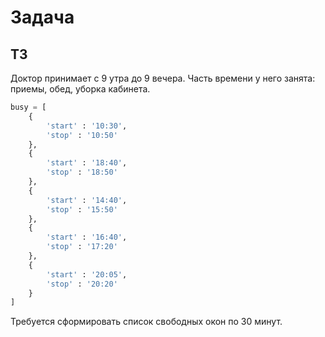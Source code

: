 # Задача

## ТЗ
Доктор принимает с 9 утра до 9 вечера.
Часть времени у него занята: приемы, обед, уборка кабинета.
```python
busy = [
    {
        'start' : '10:30',
        'stop' : '10:50'
    },
    {
        'start' : '18:40',
        'stop' : '18:50'
    },
    {
        'start' : '14:40',
        'stop' : '15:50'
    },
    {
        'start' : '16:40',
        'stop' : '17:20'
    },
    {
        'start' : '20:05',
        'stop' : '20:20'
    }
]
```
Требуется сформировать список свободных окон по 30 минут.